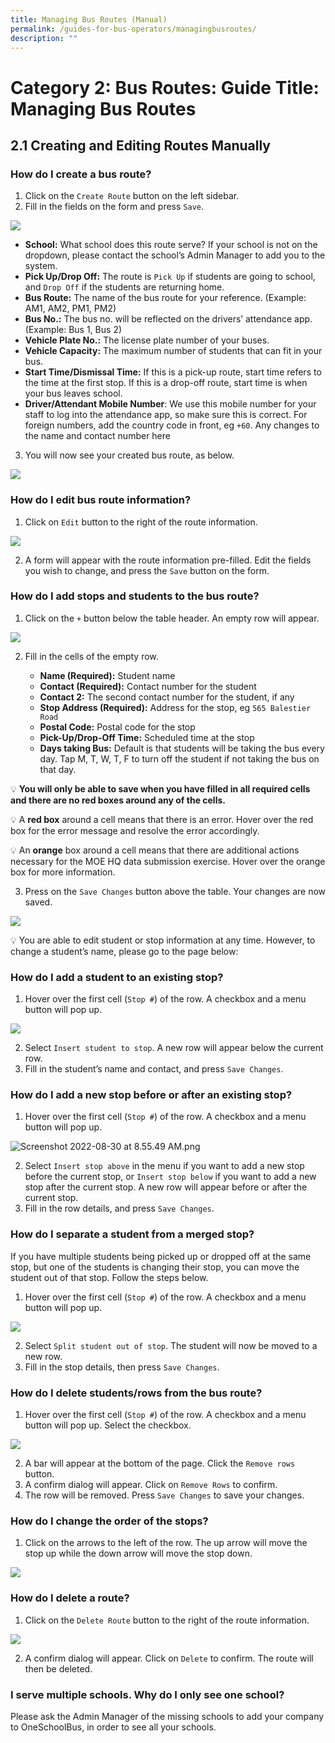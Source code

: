 ```yaml
---
title: Managing Bus Routes (Manual)
permalink: /guides-for-bus-operators/managingbusroutes/
description: ""
---
```

# Category 2: Bus Routes: Guide Title: Managing Bus Routes

## 2.1 Creating and Editing Routes Manually

### How do I create a bus route?

1. Click on the `Create Route` button on the left sidebar. 
2. Fill in the fields on the form and press `Save`.

 ![](/images/Operator/osb%20ops%2004%20create%20route.png)

   - **School:** What school does this route serve? If your school is not on the dropdown, please contact the school’s Admin Manager to add you to the system. 
   - **Pick Up/Drop Off:** The route is `Pick Up` if students are going to school, and `Drop Off` if the students are returning home.
   - **Bus Route:** The name of the bus route for your reference. (Example: AM1, AM2, PM1, PM2)
   - **Bus No.:** The bus no. will be reflected on the drivers’ attendance app. (Example: Bus 1, Bus 2)
   - **Vehicle Plate No.:** The license plate number of your buses. 
   - **Vehicle Capacity:** The maximum number of students that can fit in your bus.
   - **Start Time/Dismissal Time:** If this is a pick-up route, start time refers to the time at the first stop. If this is a drop-off route, start time is when your bus leaves school.
   - **Driver/Attendant Mobile Number**: We use this mobile number for your staff to log into the attendance app, so make sure this is correct. For foreign numbers, add the country code in front, eg `+60`. Any changes to the name and contact number here 
    
3. You will now see your created bus route, as below.

![](/images/Operator/osb%20ops%2005%20bus%20route.png)

### How do I edit bus route information?

1. Click on `Edit` button to the right of the route information.

![](/images/Operator/osb%20ops%2006%20bus%20route%20edit.png)

2. A form will appear with the route information pre-filled. Edit the fields you wish to change, and press the `Save` button on the form.

### How do I add stops and students to the bus route?

1. Click on the `+` button below the table header. An empty row will appear.

![](/images/Operator/osb%20ops%2007%20bus%20route%20add%20student.png)

2. Fill in the cells of the empty row. 

   - **Name (Required):** Student name
   - **Contact (Required):** Contact number for the student
   - **Contact 2:** The second contact number for the student, if any
   - **Stop Address (Required):** Address for the stop, eg `565 Balestier Road`
   - **Postal Code:** Postal code for the stop
   - **Pick-Up/Drop-Off Time:** Scheduled time at the stop
   - **Days taking Bus:** Default is that students will be taking the bus every day. Tap M, T, W, T, F to turn off the student if not taking the bus on that day.

💡 **You will only be able to save when you have filled in all required cells and there are no red boxes around any of the cells.**
   
💡 A **red box** around a cell means that there is an error. Hover over the red box for the error message and resolve the error accordingly.
   
💡 An **orange** box around a cell means that there are additional actions necessary for the MOE HQ data submission exercise. Hover over the orange box for more information.

3. Press on the `Save Changes` button above the table. Your changes are now saved.

![](/images/Operator/osb%20ops%2008%20bus%20route%20add%20student.png)

💡 You are able to edit student or stop information at any time. However, to change a student’s name, please go to the page below:


### How do I add a student to an existing stop?

1. Hover over the first cell (`Stop #`) of the row. A checkbox and a menu button will pop up.

![](/images/Operator/osb%20ops%2010%20bus%20route%20add%20stop.png)

2. Select `Insert student to stop`. A new row will appear below the current row. 
3. Fill in the student’s name and contact, and press `Save Changes`.

### How do I add a new stop before or after an existing stop?

1. Hover over the first cell (`Stop #`) of the row. A checkbox and a menu button will pop up.

![Screenshot 2022-08-30 at 8.55.49 AM.png](https://s3-us-west-2.amazonaws.com/secure.notion-static.com/cb2a8a9e-011b-4a80-ab0c-0cf9d5aaa894/Screenshot_2022-08-30_at_8.55.49_AM.png)

2. Select `Insert stop above` in the menu if you want to add a new stop before the current stop, or `Insert stop below` if you want to add a new stop after the current stop. A new row will appear before or after the current stop. 
3. Fill in the row details, and press `Save Changes`.

### How do I separate a student from a merged stop?

If you have multiple students being picked up or dropped off at the same stop, but one of the students is changing their stop, you can move the student out of that stop. Follow the steps below.

1. Hover over the first cell (`Stop #`) of the row. A checkbox and a menu button will pop up.

![](/images/Operator/osb%20ops%2011%20bus%20route%20split%20row.png)

2. Select `Split student out of stop`. The student will now be moved to a new row. 
3. Fill in the stop details, then press `Save Changes`.

### How do I delete students/rows from the bus route?

1. Hover over the first cell (`Stop #`) of the row. A checkbox and a menu button will pop up. Select the checkbox.

![](/images/Operator/osb%20ops%2013%20bus%20route%20delete%20student.png)

2. A bar will appear at the bottom of the page. Click the `Remove rows` button. 
3. A confirm dialog will appear. Click on `Remove Rows` to confirm.
4. The row will be removed. Press `Save Changes` to save your changes.

### How do I change the order of the stops?

1. Click on the arrows to the left of the row. The up arrow will move the stop up while the down arrow will move the stop down. 

![](/images/Operator/osb%20ops%2012%20bus%20route%20reorder.png)

### How do I delete a route?

1. Click on the `Delete Route` button to the right of the route information.

![](/images/Operator/osb%20ops%2014%20bus%20route%20delete%20route.png)

2. A confirm dialog will appear. Click on `Delete` to confirm. The route will then be deleted.

### I serve multiple schools. Why do I only see one school?

Please ask the Admin Manager of the missing schools to add your company to OneSchoolBus, in order to see all your schools.